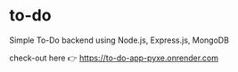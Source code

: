 # to-do
Simple To-Do backend using Node.js, Express.js, MongoDB

check-out here 👉 https://to-do-app-pyxe.onrender.com

